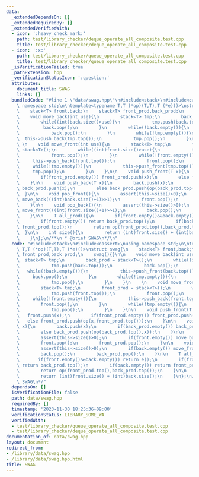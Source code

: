 ```yaml
---
data:
  _extendedDependsOn: []
  _extendedRequiredBy: []
  _extendedVerifiedWith:
  - icon: ':heavy_check_mark:'
    path: test/library_checker/deque_operate_all_composite.test.cpp
    title: test/library_checker/deque_operate_all_composite.test.cpp
  - icon: ':x:'
    path: test/library_checker/queue_operate_all_composite.test.cpp
    title: test/library_checker/queue_operate_all_composite.test.cpp
  _isVerificationFailed: true
  _pathExtension: hpp
  _verificationStatusIcon: ':question:'
  attributes:
    document_title: SWAG
    links: []
  bundledCode: "#line 1 \"data/swag.hpp\"\n#include<stack>\n#include<cassert>\nusing\
    \ namespace std;\n\ntemplate<typename T,T (*op)(T,T),T (*e)()>\nstruct swag{\n\
    \    stack<T> front,back;\n    stack<T> front_prod,back_prod;\n    swag(){}\n\n\
    \    void move_back(int use){\n        stack<T> tmp;\n        back_prod = stack<T>();\n\
    \        while((int)back.size()>use){\n            tmp.push(back.top());\n   \
    \         back.pop();\n        }\n        while(!back.empty()){\n            this->push_front(back.top());\n\
    \            back.pop();\n        }\n        while(!tmp.empty()){\n          \
    \  this->push_back(tmp.top());\n            tmp.pop();\n        }\n    }\n   \
    \ \n    void move_front(int use){\n        stack<T> tmp;\n        front_prod =\
    \ stack<T>();\n        while((int)front.size()>use){\n            tmp.push(front.top());\n\
    \            front.pop();\n        }\n        while(!front.empty()){\n       \
    \     this->push_back(front.top());\n            front.pop();\n        }\n   \
    \     while(!tmp.empty()){\n            this->push_front(tmp.top());\n       \
    \     tmp.pop();\n        }\n    }\n\n    void push_front(T x){\n        front.push(x);\n\
    \        if(front_prod.empty()) front_prod.push(x);\n        else front_prod.push(op(x,front_prod.top()));\n\
    \    }\n\n    void push_back(T x){\n        back.push(x);\n        if(back_prod.empty())\
    \ back_prod.push(x);\n        else back_prod.push(op(back_prod.top(),x));\n  \
    \  }\n\n    void pop_front(){\n        assert(this->size()>0);\n        if(front.empty())\
    \ move_back(((int)back.size()+1)>>1);\n        front.pop();\n        front_prod.pop();\n\
    \    }\n\n    void pop_back(){\n        assert(this->size()>0);\n        if(back.empty())\
    \ move_front(((int)front.size()+1)>>1);\n        back.pop();\n        back_prod.pop();\n\
    \    }\n\n    T all_prod(){\n        if(front.empty()&&back.empty()) return e();\n\
    \        if(front.empty()) return back_prod.top();\n        if(back.empty()) return\
    \ front_prod.top();\n        return op(front_prod.top(),back_prod.top());\n  \
    \  }\n\n    int size(){\n        return (int)front.size() + (int)back.size();\n\
    \    }\n};\n/**\n * @brief SWAG\n*/\n"
  code: "#include<stack>\n#include<cassert>\nusing namespace std;\n\ntemplate<typename\
    \ T,T (*op)(T,T),T (*e)()>\nstruct swag{\n    stack<T> front,back;\n    stack<T>\
    \ front_prod,back_prod;\n    swag(){}\n\n    void move_back(int use){\n      \
    \  stack<T> tmp;\n        back_prod = stack<T>();\n        while((int)back.size()>use){\n\
    \            tmp.push(back.top());\n            back.pop();\n        }\n     \
    \   while(!back.empty()){\n            this->push_front(back.top());\n       \
    \     back.pop();\n        }\n        while(!tmp.empty()){\n            this->push_back(tmp.top());\n\
    \            tmp.pop();\n        }\n    }\n    \n    void move_front(int use){\n\
    \        stack<T> tmp;\n        front_prod = stack<T>();\n        while((int)front.size()>use){\n\
    \            tmp.push(front.top());\n            front.pop();\n        }\n   \
    \     while(!front.empty()){\n            this->push_back(front.top());\n    \
    \        front.pop();\n        }\n        while(!tmp.empty()){\n            this->push_front(tmp.top());\n\
    \            tmp.pop();\n        }\n    }\n\n    void push_front(T x){\n     \
    \   front.push(x);\n        if(front_prod.empty()) front_prod.push(x);\n     \
    \   else front_prod.push(op(x,front_prod.top()));\n    }\n\n    void push_back(T\
    \ x){\n        back.push(x);\n        if(back_prod.empty()) back_prod.push(x);\n\
    \        else back_prod.push(op(back_prod.top(),x));\n    }\n\n    void pop_front(){\n\
    \        assert(this->size()>0);\n        if(front.empty()) move_back(((int)back.size()+1)>>1);\n\
    \        front.pop();\n        front_prod.pop();\n    }\n\n    void pop_back(){\n\
    \        assert(this->size()>0);\n        if(back.empty()) move_front(((int)front.size()+1)>>1);\n\
    \        back.pop();\n        back_prod.pop();\n    }\n\n    T all_prod(){\n \
    \       if(front.empty()&&back.empty()) return e();\n        if(front.empty())\
    \ return back_prod.top();\n        if(back.empty()) return front_prod.top();\n\
    \        return op(front_prod.top(),back_prod.top());\n    }\n\n    int size(){\n\
    \        return (int)front.size() + (int)back.size();\n    }\n};\n/**\n * @brief\
    \ SWAG\n*/"
  dependsOn: []
  isVerificationFile: false
  path: data/swag.hpp
  requiredBy: []
  timestamp: '2023-11-30 18:25:36+09:00'
  verificationStatus: LIBRARY_SOME_WA
  verifiedWith:
  - test/library_checker/queue_operate_all_composite.test.cpp
  - test/library_checker/deque_operate_all_composite.test.cpp
documentation_of: data/swag.hpp
layout: document
redirect_from:
- /library/data/swag.hpp
- /library/data/swag.hpp.html
title: SWAG
---
```

